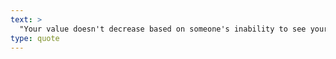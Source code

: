 ```yaml
---
text: >
  "Your value doesn't decrease based on someone's inability to see your worth." - Unknown
type: quote
---
```

